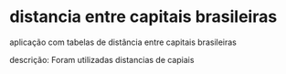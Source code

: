 # distancia entre capitais brasileiras
aplicação com tabelas de distância entre capitais brasileiras 

descrição: Foram utilizadas distancias de capiais
